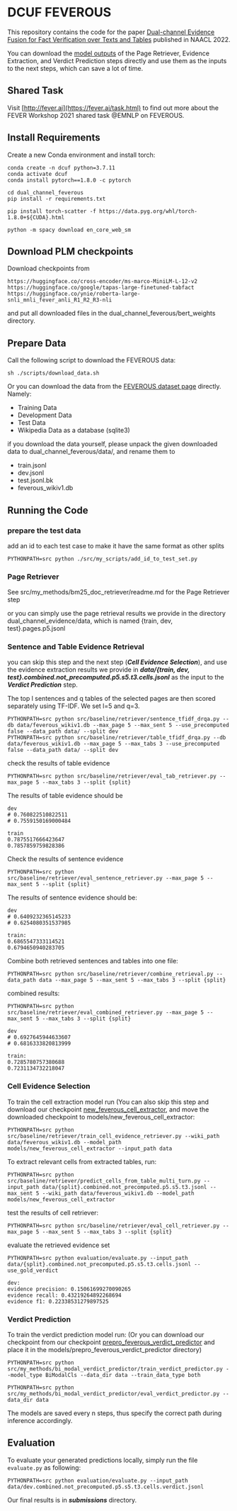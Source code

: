 # DCUF FEVEROUS

This repository contains the code for the paper [Dual-channel Evidence Fusion for Fact Verification over Texts and Tables](https://aclanthology.org/2022.naacl-main.384.pdf) published in NAACL 2022.

You can download the [model outputs](https://drive.google.com/drive/folders/17nerxW9hP5sIFGDjtZUNiDdtsYMZIc4a) of the Page Retriever, Evidence Extraction, and Verdict Prediction steps directly and use them as the inputs to the next steps, which can save a lot of time.

## Shared Task
Visit [http://fever.ai](https://fever.ai/task.html) to find out more about the FEVER Workshop 2021 shared task @EMNLP on FEVEROUS.


## Install Requirements

Create a new Conda environment and install torch: 
```
conda create -n dcuf python=3.7.11
conda activate dcuf
conda install pytorch==1.8.0 -c pytorch

cd dual_channel_feverous
pip install -r requirements.txt

pip install torch-scatter -f https://data.pyg.org/whl/torch-1.8.0+${CUDA}.html

python -m spacy download en_core_web_sm
```

## Download PLM checkpoints
Download checkpoints from 
```
https://huggingface.co/cross-encoder/ms-marco-MiniLM-L-12-v2
https://huggingface.co/google/tapas-large-finetuned-tabfact
https://huggingface.co/ynie/roberta-large-snli_mnli_fever_anli_R1_R2_R3-nli
```

and put all downloaded files in the dual_channel_feverous/bert_weights directory.

## Prepare Data
Call the following script to download the FEVEROUS data:
```
sh ./scripts/download_data.sh 
```
Or you can download the data from the [FEVEROUS dataset page](https://fever.ai/dataset/feverous.html) directly. Namely:

* Training Data
* Development Data
* Test Data
* Wikipedia Data as a database (sqlite3)

if you download the data yourself, please unpack the given downloaded data to dual_channel_feverous/data/, and rename them to
* train.jsonl
* dev.jsonl
* test.jsonl.bk
* feverous_wikiv1.db

## Running the Code

### prepare the test data
add an id to each test case to make it have the same format as other splits
```
PYTHONPATH=src python ./src/my_scripts/add_id_to_test_set.py
```

### Page Retriever
See src/my_methods/bm25_doc_retriever/readme.md for the Page Retriever step

or you can simply use the page retrieval results we provide in the directory dual_channel_evidence/data, which is named {train, dev, test}.pages.p5.jsonl

### Sentence and Table Evidence Retrieval
you can skip this step and the next step (***Cell Evidence Selection***), and use the evidence extraction results we provide in ***data/{train, dev, test}.combined.not_precomputed.p5.s5.t3.cells.jsonl*** as the input to the ***Verdict Prediction*** step.

The top l sentences and q tables of the selected pages are then scored separately using TF-IDF. We set l=5 and q=3.
```
PYTHONPATH=src python src/baseline/retriever/sentence_tfidf_drqa.py --db data/feverous_wikiv1.db --max_page 5 --max_sent 5 --use_precomputed false --data_path data/ --split dev 
PYTHONPATH=src python src/baseline/retriever/table_tfidf_drqa.py --db data/feverous_wikiv1.db --max_page 5 --max_tabs 3 --use_precomputed false --data_path data/ --split dev
 ```

check the results of table evidence
```
PYTHONPATH=src python src/baseline/retriever/eval_tab_retriever.py --max_page 5 --max_tabs 3 --split {split}
```

The results of table evidence should be
```
dev
# 0.760822510822511
# 0.7559150169000484

train
0.7875517666423647
0.7857859759828386
```

Check the results of sentence evidence
```
PYTHONPATH=src python src/baseline/retriever/eval_sentence_retriever.py --max_page 5 --max_sent 5 --split {split}
```

The results of sentence evidence should be:
```
dev
# 0.6409232365145233
# 0.6254080351537985

train:
0.6865547333114521
0.6794650940283705
```

Combine both retrieved sentences and tables into one file:
 ```
 PYTHONPATH=src python src/baseline/retriever/combine_retrieval.py --data_path data --max_page 5 --max_sent 5 --max_tabs 3 --split {split}
 ```

combined results:
```
PYTHONPATH=src python src/baseline/retriever/eval_combined_retriever.py --max_page 5 --max_sent 5 --max_tabs 3 --split {split}

dev
# 0.6927645944633607
# 0.6816333820813999

train:
0.7285780757380688
0.7231134732218047
```

### Cell Evidence Selection

To train the cell extraction model run (You can also skip this step and download our checkpoint [new_feverous_cell_extractor](https://drive.google.com/file/d/1jlbewWC45_Zf3cQE12Isy95viQKGkYZx/view?usp=sharing), and move the downloaded checkpoint to models/new_feverous_cell_extractor:
```
PYTHONPATH=src python src/baseline/retriever/train_cell_evidence_retriever.py --wiki_path data/feverous_wikiv1.db --model_path models/new_feverous_cell_extractor --input_path data
 ```

To extract relevant cells from extracted tables, run:
 ```
 PYTHONPATH=src python src/baseline/retriever/predict_cells_from_table_multi_turn.py --input_path data/{split}.combined.not_precomputed.p5.s5.t3.jsonl --max_sent 5 --wiki_path data/feverous_wikiv1.db --model_path models/new_feverous_cell_extractor
  ```

test the results of cell retriever:
```
PYTHONPATH=src python src/baseline/retriever/eval_cell_retriever.py --max_page 5 --max_sent 5 --max_tabs 3 --split {split}
```

evaluate the retrieved evidence set
```
PYTHONPATH=src python evaluation/evaluate.py --input_path data/{split}.combined.not_precomputed.p5.s5.t3.cells.jsonl --use_gold_verdict

dev:
evidence precision: 0.15061699270090265
evidence recall: 0.43219264892268694
evidence f1: 0.22338531279897525
```

### Verdict Prediction
To train the verdict prediction model run:
(Or you can download our checkpoint from our checkpoint [prepro_feverous_verdict_predictor](https://drive.google.com/file/d/195F77_5-Tdm93qX0EnvrTcrvmW_xXXN9/view?usp=sharing) and place it in the models/prepro_feverous_verdict_predictor directory)
```
PYTHONPATH=src python src/my_methods/bi_modal_verdict_predictor/train_verdict_predictor.py --model_type BiModalCls --data_dir data --train_data_type both
```

```
PYTHONPATH=src python src/my_methods/bi_modal_verdict_predictor/eval_verdict_predictor.py --data_dir data
```
 

The models are saved every n steps, thus specify the correct path during inference accordingly. 

## Evaluation
To evaluate your generated predictions locally, simply run the file `evaluate.py` as following:
```
PYTHONPATH=src python evaluation/evaluate.py --input_path data/dev.combined.not_precomputed.p5.s5.t3.cells.verdict.jsonl
```

Our final results is in ***submissions*** directory.
